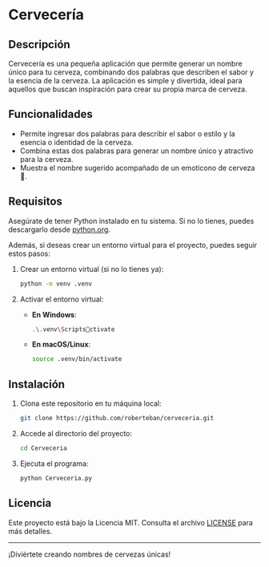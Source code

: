 
# Cervecería

## Descripción

Cervecería es una pequeña aplicación que permite generar un nombre único para tu cerveza, combinando dos palabras que describen el sabor y la esencia de la cerveza. La aplicación es simple y divertida, ideal para aquellos que buscan inspiración para crear su propia marca de cerveza.

## Funcionalidades

- Permite ingresar dos palabras para describir el sabor o estilo y la esencia o identidad de la cerveza.
- Combina estas dos palabras para generar un nombre único y atractivo para la cerveza.
- Muestra el nombre sugerido acompañado de un emoticono de cerveza 🍺.

## Requisitos

Asegúrate de tener Python instalado en tu sistema. Si no lo tienes, puedes descargarlo desde [python.org](https://www.python.org/).

Además, si deseas crear un entorno virtual para el proyecto, puedes seguir estos pasos:

1. Crear un entorno virtual (si no lo tienes ya):
   ```bash
   python -m venv .venv
   ```

2. Activar el entorno virtual:
   - **En Windows**:
     ```bash
     .\.venv\Scriptsctivate
     ```

   - **En macOS/Linux**:
     ```bash
     source .venv/bin/activate
     ```

## Instalación

1. Clona este repositorio en tu máquina local:
   ```bash
   git clone https://github.com/roberteban/cerveceria.git
   ```

2. Accede al directorio del proyecto:
   ```bash
   cd Cerveceria
   ```

3. Ejecuta el programa:
   ```bash
   python Cerveceria.py
   ```

## Licencia

Este proyecto está bajo la Licencia MIT. Consulta el archivo [LICENSE](LICENSE) para más detalles.

---

¡Diviértete creando nombres de cervezas únicas!
